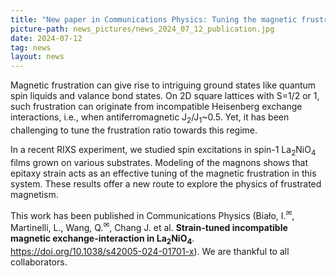 ```yaml
---
title: "New paper in Communications Physics: Tuning the magnetic frustration on a square lattice" 
picture-path: news_pictures/news_2024_07_12_publication.jpg
date: 2024-07-12
tag: news
layout: news
---
```


Magnetic frustration can give rise to intriguing ground states like quantum spin liquids and valance bond states. On 2D square lattices with S=1/2 or 1, such frustration can originate from incompatible Heisenberg exchange interactions, i.e., when antiferromagnetic J<sub>2</sub>/J<sub>1</sub>~0.5. Yet, it has been challenging to tune the frustration ratio towards this regime.

In a recent RIXS experiment, we studied spin excitations in spin-1 La<sub>2</sub>NiO<sub>4</sub> films grown on various substrates. Modeling of the magnons shows that epitaxy strain acts as an effective tuning of the magnetic frustration in this system. These results offer a new route to explore the physics of frustrated magnetism.

This work has been published in Communications Physics (Biało, I.<sup>&#9993;</sup>, Martinelli, L., Wang, Q.<sup>&#9993;</sup>, Chang J. et al. <b>Strain-tuned incompatible magnetic exchange-interaction in La<sub>2</sub>NiO<sub>4</sub></b>. <a href="https://doi.org/10.1038/s42005-024-01701-x" target="_blank"> https://doi.org/10.1038/s42005-024-01701-x</a>). We are thankful to all collaborators.